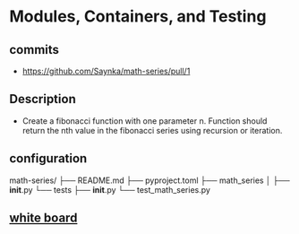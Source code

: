 # Modules, Containers, and Testing

## commits

* https://github.com/Saynka/math-series/pull/1

## Description 

* Create a fibonacci function with one parameter n. Function should return the nth value in the fibonacci series using recursion or iteration.

## configuration

math-series/
├── README.md
├── pyproject.toml
├── math_series
│   ├── __init__.py
└── tests
    ├── __init__.py
    └── test_math_series.py

## [white board](../assets/whiteboard.png)